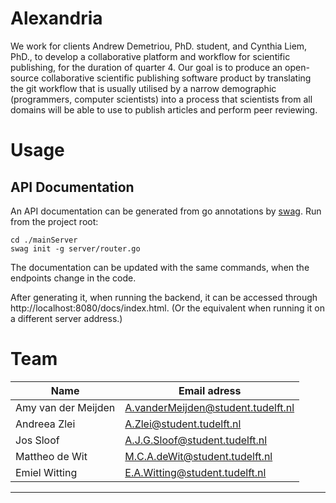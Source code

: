 # Alexandria
We work for clients Andrew Demetriou, PhD. student, and Cynthia Liem, PhD., to develop a collaborative platform and workflow for scientific publishing, for the duration of quarter 4. Our goal is to produce an open-source collaborative scientific publishing software product by translating the git workflow that is usually utilised by a narrow demographic (programmers, computer scientists) into a process that scientists from all domains will be able to use to publish articles and perform peer reviewing.

# Usage
## API Documentation
An API documentation can be generated from go annotations by [swag](https://github.com/swaggo/swag). Run from the project root:
    
    cd ./mainServer
    swag init -g server/router.go

The documentation can be updated with the same commands, when the endpoints change in the code.

After generating it, when running the backend, it can be accessed through http://localhost:8080/docs/index.html. (Or the equivalent when running it on a different server address.)



# Team
| Name                | Email adress                       |
|---------------------|------------------------------------|
| Amy van der Meijden | A.vanderMeijden@student.tudelft.nl |
| Andreea Zlei        | A.Zlei@student.tudelft.nl          | 
| Jos Sloof           | A.J.G.Sloof@student.tudelft.nl     |
| Mattheo de Wit      | M.C.A.deWit@student.tudelft.nl     |
| Emiel Witting       | E.A.Witting@student.tudelft.nl     |



***
